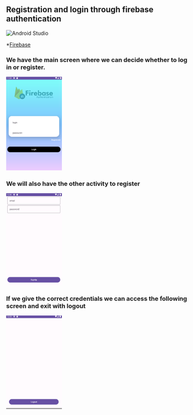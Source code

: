## Registration and login through firebase authentication

![Android Studio](https://img.shields.io/badge/Android_Studio-2023.3.1-blue.svg?longCache=true&style=popout-square)

*[Firebase](https://firebase.google.com/?hl=es)

### We have the main screen where we can decide whether to log in or register.

<a href="./firebaseAuth.PNG"><img src="./firebaseAuth.PNG" style="height: 30%; width:30%;"/></a>


### We will also have the other activity to register

<a href="./firebaseregister.PNG"><img src="./firebaseregister.PNG" style="height: 30%; width:30%;"/></a>

### If we give the correct credentials we can access the following screen and exit with logout

<a href="./logout.PNG"><img src="./logout.PNG" style="height: 30%; width:30%;"/></a>



